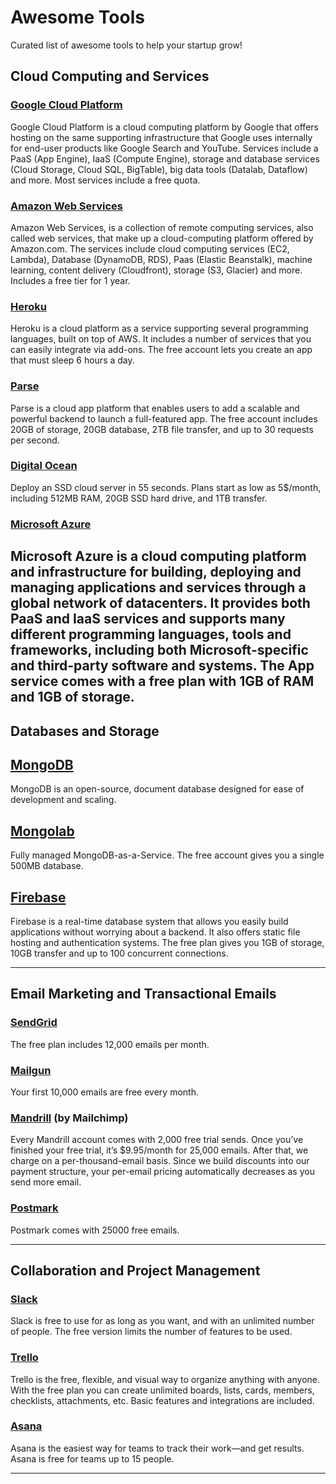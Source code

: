 # Awesome Tools
Curated list of awesome tools to help your startup grow!
## Cloud Computing and Services

### [Google Cloud Platform](https://cloud.google.com/)
Google Cloud Platform is a cloud computing platform by Google that offers hosting on the same supporting infrastructure that Google uses internally for end-user products like Google Search and YouTube. Services include a PaaS (App Engine), IaaS (Compute Engine), storage and database services (Cloud Storage, Cloud SQL, BigTable), big data tools (Datalab, Dataflow) and more. Most services include a free quota.

### [Amazon Web Services](https://aws.amazon.com/)
Amazon Web Services, is a collection of remote computing services, also called web services, that make up a cloud-computing platform offered by Amazon.com. The services include cloud computing services (EC2, Lambda), Database (DynamoDB, RDS), Paas (Elastic Beanstalk), machine learning, content delivery (Cloudfront), storage (S3, Glacier) and more. Includes a free tier for 1 year.

### [Heroku](https://www.heroku.com/)
Heroku is a cloud platform as a service supporting several programming languages, built on top of AWS. It includes a number of services that you can easily integrate via add-ons. The free account lets you create an app that must sleep 6 hours a day.

### [Parse](https://www.parse.com/)
Parse is a cloud app platform that enables users to add a scalable and powerful backend to launch a full-featured app. The free account includes 20GB of storage, 20GB database, 2TB file transfer, and up to 30 requests per second.

### [Digital Ocean]()
Deploy an SSD cloud server in 55 seconds. Plans start as low as 5$/month, including 512MB RAM, 20GB SSD hard drive, and 1TB transfer.

### [Microsoft Azure](https://azure.microsoft.com/)
Microsoft Azure is a cloud computing platform and infrastructure for building, deploying and managing applications and services through a global network of datacenters. It provides both PaaS and IaaS services and supports many different programming languages, tools and frameworks, including both Microsoft-specific and third-party software and systems. The App service comes with a free plan with 1GB of RAM and 1GB of storage.
---

## Databases and Storage

## [MongoDB](https://www.mongodb.org/)
MongoDB is an open-source, document database designed for ease of development and scaling.

## [Mongolab](https://mongolab.com/)
Fully managed MongoDB-as-a-Service. The free account gives you a single 500MB database.

## [Firebase](https://www.firebase.com/)
Firebase is a real-time database system that allows you easily build applications without worrying about a backend. It also offers static file hosting and authentication systems. The free plan gives you 1GB of storage, 10GB transfer and up to 100 concurrent connections.

---

## Email Marketing and Transactional Emails

### [SendGrid](https://sendgrid.com/)
The free plan includes 12,000 emails per month.

### [Mailgun](https://www.mailgun.com/)
Your first 10,000 emails are free every month.

### [Mandrill](http://mandrill.com/) (by Mailchimp)
Every Mandrill account comes with 2,000 free trial sends. Once you’ve finished your free trial, it’s $9.95/month for 25,000 emails. After that, we charge on a per-thousand-email basis. Since we build discounts into our payment structure, your per-email pricing automatically decreases as you send more email.

### [Postmark](https://postmarkapp.com/)
Postmark comes with 25000 free emails.

---

## Collaboration and Project Management 

### [Slack](https://slack.com/)
Slack is free to use for as long as you want, and with an unlimited number of people. The free version limits the number of features to be used.

### [Trello](https://trello.com/)
Trello is the free, flexible, and visual way to organize anything with anyone. With the free plan you can create unlimited boards, lists, cards, members, checklists, attachments, etc. Basic features and integrations are included.

### [Asana](https://asana.com/)
Asana is the easiest way for teams to track their work—and get results. Asana is free for teams up to 15 people.

---

